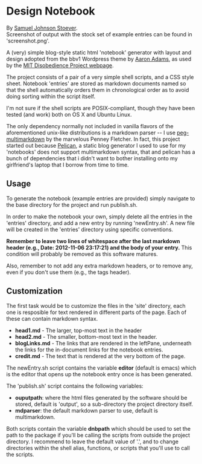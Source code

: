 # Design Notebook #

By [Samuel Johnson Stoever](http://github.com/sJohnsonStoever).  
Screenshot of output with the stock set of example entries can be found in 'screenshot.png'.

A (very) simple blog-style static html 'notebook' generator with layout and design adopted from the bbv1 Wordpress theme by [Aaron Adams](http://aaronadams.me/), as used by the [MIT Disobedience Project webpage](http://disobedience.mit.edu/).

The project consists of a pair of a very simple shell scripts, and a CSS style sheet. Notebook 'entries' are stored as markdown documents named so that the shell automatically orders them in chronological order as to avoid doing sorting within the script itself. 

I'm not sure if the shell scripts are POSIX-compliant, though they have been tested (and work) both on OS X and Ubuntu Linux. 

The only dependency normally not included in vanilla flavors of the aforementioned unix-like distributions is a markdown parser -- I use [peg-multimarkdown](http://github.com/fletcher/peg-multimarkdown) by the marvelous Penney Fletcher. In fact, this project started out because [Pelican](http://docs.getpelican.com/), a static blog generator I used to use for my 'notebooks' does not support multimarkdown syntax, that and pelican has a bunch of dependencies that i didn't want to bother installing onto my girlfriend's laptop that I borrow from time to time.

## Usage ##

To generate the notebook (example entries are provided) simply navigate to the base directory for the project and run publish.sh. 

In order to make the notebook your own, simply delete all the entries in the 'entries' directory, and add a new entry by running 'newEntry.sh'. A new file will be created in the 'entries' directory using specific conventions. 

**Remember to leave two lines of whitespace after the last markdown header (e.g., Date: 2012-11-06 23:17:21) and the body of your entry.** This condition will probably be removed as this software matures.

Also, remember to not add any extra markdown headers, or to remove any, even if you don't use them (e.g., the tags header).

## Customization ##

The first task would be to customize the files in the 'site' directory, each one is resposible for text rendered in different parts of the page. Each of these can contain markdown syntax.

* **head1.md** - The larger, top-most text in the header
* **head2.md** - The smaller, bottom-most text in the header.
* **blogLinks.md** - The links that are rendered in the leftPane, underneath the links for the in-document links for the notebook entries.
* **credit.md** - The text that is rendered at the very bottom of the page.

The newEntry.sh script contains the variable **editor** (default is emacs) which is the editor that opens up the notebook entry once is has been generated.

The 'publish.sh' script contains the following variables:

* **ouputpath**: where the html files generated by the software should be stored, default is 'output', so a sub-directory the project directory itself.
* **mdparser**: the default markdown parser to use, default is multimarkdown.

Both scripts contain the variable **dnbpath** which should be used to set the path to the package if you'll be calling the scripts from outside the project directory. I recommend to leave the default value of '.', and to change directories within the shell alias, functions, or scripts that you'll use to call the scripts. 

